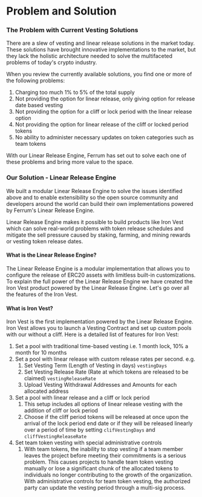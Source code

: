 # Problem and Solution

### The Problem with Current Vesting Solutions

There are a slew of vesting and linear release solutions in the market today. These solutions have brought innovative implementations to the market, but they lack the holistic architecture needed to solve the multifaceted problems of today's crypto industry.

When you review the currently available solutions, you find one or more of the following problems:

1. Charging too much 1% to 5% of the total supply
2. Not providing the option for linear release, only giving option for release date based vesting
3. Not providing the option for a cliff or lock period with the linear release option
4. Not providing the option for linear release of the cliff or locked period tokens
5. No ability to administer necessary updates on token categories such as team tokens

With our Linear Release Engine, Ferrum has set out to solve each one of these problems and bring more value to the space.

### Our Solution - Linear Release Engine

We built a modular Linear Release Engine to solve the issues identified above and to enable extensibility so the open source community and developers around the world can build their own implementations powered by Ferrum's Linear Release Engine.

Linear Release Engine makes it possible to build products like Iron Vest which can solve real-world problems with token release schedules and mitigate the sell pressure caused by staking, farming, and mining rewards or vesting token release dates.

#### What is the Linear Release Engine?

The Linear Release Engine is a modular implementation that allows you to configure the release of ERC20 assets with limitless built-in customizations. To explain the full power of the Linear Release Engine we have created the Iron Vest product powered by the Linear Release Engine. Let's go over all the features of the Iron Vest.

#### What is Iron Vest?

Iron Vest is the first implementation powered by the Linear Release Engine. Iron Vest allows you to launch a Vesting Contract and set up custom pools with our without a cliff. Here is a detailed list of features for Iron Vest:

1. Set a pool with traditional time-based vesting i.e. 1 month lock, 10% a month for 10 months
2. Set a pool with linear release with custom release rates per second. e.g.&#x20;
   1. Set Vesting Term (Length of Vesting in days) `vestingDays`
   2. Set Vesting Release Rate (Rate at which tokens are released to be claimed) `vestingReleaseRate`
   3. Upload Vesting Withdrawal Addresses and Amounts for each allocated address
3. Set a pool with linear release and a cliff or lock period
   1. This setup includes all options of linear release vesting with the addition of cliff or lock period
   2. Choose if the cliff period tokens will be released at once upon the arrival of the lock period end date or if they will be released linearly over a period of time by setting `clifVestingDays` and `cliffVestingReleaseRate`
4. Set team token vesting with special administrative controls
   1. With team tokens, the inability to stop vesting if a team member leaves the project before meeting their commitments is a serious problem. This causes projects to handle team token vesting manually or lose a significant chunk of the allocated tokens to individuals no longer contributing to the growth of the organization. With administrative controls for team token vesting, the authorized party can update the vesting period through a multi-sig process.

